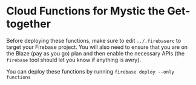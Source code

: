# Cloud Functions for Mystic the Get-together

Before deploying these functions, make sure to edit `../.firebaserc` to target your Firebase project. You will also need to ensure that you are on the Blaze (pay as you go) plan and then enable the necessary APIs (the `firebase` tool should let you know if anything is awry).

You can deploy these functions by running `firebase deploy --only functions`
